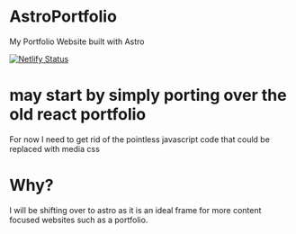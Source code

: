 # AstroPortfolio
My Portfolio Website built with Astro


[![Netlify Status](https://api.netlify.com/api/v1/badges/f2b4df2f-bfdd-436f-85f6-9d61385b4946/deploy-status)](https://app.netlify.com/sites/lukasjfrotton/deploys)


# may start by simply porting over the old react portfolio
For now I need to get rid of the pointless javascript code that could be replaced with media css


# Why?
I will be shifting over to astro as it is an ideal frame for more content focused websites such as a portfolio.




